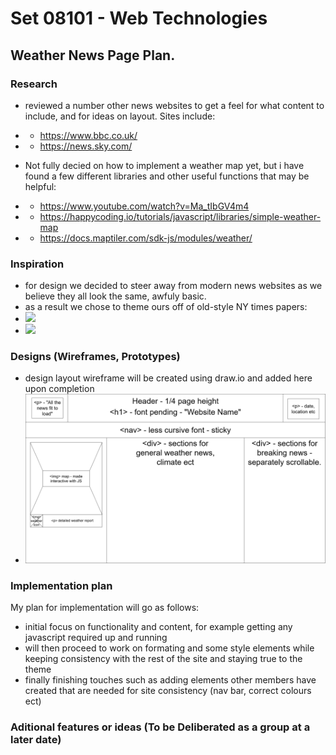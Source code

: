 # Set 08101 - Web Technologies
## Weather News Page Plan.
### Research
* reviewed a number other news websites to get a feel for what content to include, and for ideas on layout. Sites include:
* * https://www.bbc.co.uk/
* * https://news.sky.com/

* Not fully decied on how to implement a weather map yet, but i have found a few different libraries and other useful functions that may be helpful:
* * https://www.youtube.com/watch?v=Ma_tIbGV4m4
* * https://happycoding.io/tutorials/javascript/libraries/simple-weather-map
* * https://docs.maptiler.com/sdk-js/modules/weather/
  
### Inspiration
* for design we decided to steer away from modern news websites as we believe they all look the same, awfuly basic.
* as a result we chose to theme ours off of old-style NY times papers:
* ![](https://static01.nyt.com/images/2020/04/01/insider/01insider-ntnyt-1/01insider-ntnyt-1-superJumbo-v3.jpg)
* ![](https://s3.amazonaws.com/libapps/accounts/812/images/walkonthemoonnewspaper.jpeg)

### Designs (Wireframes, Prototypes)
* design layout wireframe will be created using draw.io and added here upon completion
* ![](designDocuments/weatherWireframe.png)

### Implementation plan
My plan for implementation will go as follows:
* initial focus on functionality and content, for example getting any javascript required up and running 
* will then proceed to work on formating and some style elements while keeping consistency with the rest of the site and staying true to the theme
* finally finishing touches such as adding elements other members have created that are needed for site consistency (nav bar, correct colours ect)

### Aditional features or ideas (To be Deliberated as a group at a later date)
